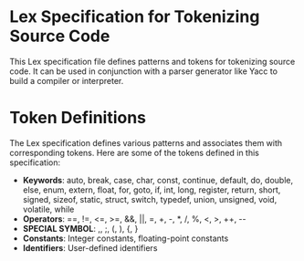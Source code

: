 # Lex Specification for Tokenizing Source Code

This Lex specification file defines patterns and tokens for tokenizing source code. It can be used in conjunction with a parser generator like Yacc to build a compiler or interpreter.

# Token Definitions
The Lex specification defines various patterns and associates them with corresponding tokens. Here are some of the tokens defined in this specification:<br>
* **Keywords**: auto, break, case, char, const, continue, default, do, double, else, enum, extern, float, for, goto, if, int, long, register, return, short, signed, sizeof, static, struct, switch, typedef, union, unsigned, void, volatile, while
* **Operators**: ==, !=, <=, >=, &&, ||, =, +, -, *, /, %, <, >, ++, --<br>
* **SPECIAL SYMBOL**: ,, ;, (, ), {, }<br>
* **Constants**: Integer constants, floating-point constants<br>
* **Identifiers**: User-defined identifiers<br>
